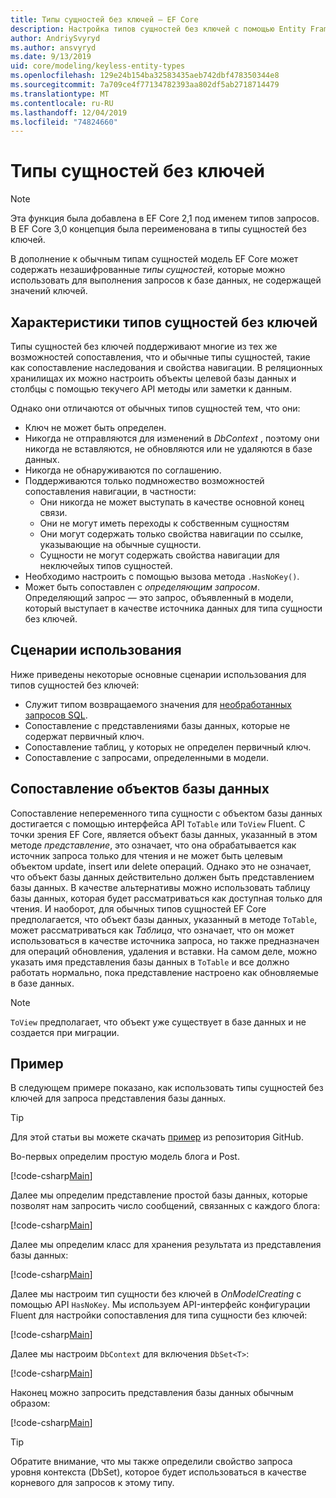 ```yaml
---
title: Типы сущностей без ключей — EF Core
description: Настройка типов сущностей без ключей с помощью Entity Framework Core
author: AndriySvyryd
ms.author: ansvyryd
ms.date: 9/13/2019
uid: core/modeling/keyless-entity-types
ms.openlocfilehash: 129e24b154ba32583435aeb742dbf478350344e8
ms.sourcegitcommit: 7a709ce4f77134782393aa802df5ab2718714479
ms.translationtype: MT
ms.contentlocale: ru-RU
ms.lasthandoff: 12/04/2019
ms.locfileid: "74824660"
---
```

# <a name="keyless-entity-types"></a>Типы сущностей без ключей

> [!NOTE]
> Эта функция была добавлена в EF Core 2,1 под именем типов запросов. В EF Core 3,0 концепция была переименована в типы сущностей без ключей.

В дополнение к обычным типам сущностей модель EF Core может содержать незашифрованные _типы сущностей_, которые можно использовать для выполнения запросов к базе данных, не содержащей значений ключей.

## <a name="keyless-entity-types-characteristics"></a>Характеристики типов сущностей без ключей

Типы сущностей без ключей поддерживают многие из тех же возможностей сопоставления, что и обычные типы сущностей, такие как сопоставление наследования и свойства навигации. В реляционных хранилищах их можно настроить объекты целевой базы данных и столбцы с помощью текучего API методы или заметки к данным.

Однако они отличаются от обычных типов сущностей тем, что они:

- Ключ не может быть определен.
- Никогда не отправляются для изменений в _DbContext_ , поэтому они никогда не вставляются, не обновляются или не удаляются в базе данных.
- Никогда не обнаруживаются по соглашению.
- Поддерживаются только подмножество возможностей сопоставления навигации, в частности:
  - Они никогда не может выступать в качестве основной конец связи.
  - Они не могут иметь переходы к собственным сущностям
  - Они могут содержать только свойства навигации по ссылке, указывающие на обычные сущности.
  - Сущности не могут содержать свойства навигации для неключейых типов сущностей.
- Необходимо настроить с помощью вызова метода `.HasNoKey()`.
- Может быть сопоставлен с _определяющим запросом_. Определяющий запрос — это запрос, объявленный в модели, который выступает в качестве источника данных для типа сущности без ключей.

## <a name="usage-scenarios"></a>Сценарии использования

Ниже приведены некоторые основные сценарии использования для типов сущностей без ключей:

- Служит типом возвращаемого значения для [необработанных запросов SQL](xref:core/querying/raw-sql).
- Сопоставление с представлениями базы данных, которые не содержат первичный ключ.
- Сопоставление таблиц, у которых не определен первичный ключ.
- Сопоставление с запросами, определенными в модели.

## <a name="mapping-to-database-objects"></a>Сопоставление объектов базы данных

Сопоставление непеременного типа сущности с объектом базы данных достигается с помощью интерфейса API `ToTable` или `ToView` Fluent. С точки зрения EF Core, является объект базы данных, указанный в этом методе _представление_, это означает, что она обрабатывается как источник запроса только для чтения и не может быть целевым объектом update, insert или delete операций. Однако это не означает, что объект базы данных действительно должен быть представлением базы данных. В качестве альтернативы можно использовать таблицу базы данных, которая будет рассматриваться как доступная только для чтения. И наоборот, для обычных типов сущностей EF Core предполагается, что объект базы данных, указанный в методе `ToTable`, может рассматриваться как _Таблица_, что означает, что он может использоваться в качестве источника запроса, но также предназначен для операций обновления, удаления и вставки. На самом деле, можно указать имя представления базы данных в `ToTable` и все должно работать нормально, пока представление настроено как обновляемые в базе данных.

> [!NOTE]
> `ToView` предполагает, что объект уже существует в базе данных и не создается при миграции.

## <a name="example"></a>Пример

В следующем примере показано, как использовать типы сущностей без ключей для запроса представления базы данных.

> [!TIP]
> Для этой статьи вы можете скачать [пример](https://github.com/aspnet/EntityFramework.Docs/tree/master/samples/core/KeylessEntityTypes) из репозитория GitHub.

Во-первых определим простую модель блога и Post.

[!code-csharp[Main](../../../samples/core/KeylessEntityTypes/Program.cs#Entities)]

Далее мы определим представление простой базы данных, которые позволят нам запросить число сообщений, связанных с каждого блога:

[!code-csharp[Main](../../../samples/core/KeylessEntityTypes/Program.cs#View)]

Далее мы определим класс для хранения результата из представления базы данных:

[!code-csharp[Main](../../../samples/core/KeylessEntityTypes/Program.cs#KeylessEntityType)]

Далее мы настроим тип сущности без ключей в _OnModelCreating_ с помощью API `HasNoKey`.
Мы используем API-интерфейс конфигурации Fluent для настройки сопоставления для типа сущности без ключей:

[!code-csharp[Main](../../../samples/core/KeylessEntityTypes/Program.cs#Configuration)]

Далее мы настроим `DbContext` для включения `DbSet<T>`:

[!code-csharp[Main](../../../samples/core/KeylessEntityTypes/Program.cs#DbSet)]

Наконец можно запросить представления базы данных обычным образом:

[!code-csharp[Main](../../../samples/core/KeylessEntityTypes/Program.cs#Query)]

> [!TIP]
> Обратите внимание, что мы также определили свойство запроса уровня контекста (DbSet), которое будет использоваться в качестве корневого для запросов к этому типу.
